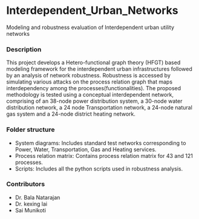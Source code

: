 # Interdependent_Urban_Networks
Modeling and robustness evaluation of Interdependent urban utility networks

### Description
This project develops a Hetero-functional graph theory (HFGT) based modeling framework for the interdependent urban infrastructures followed by an analysis of network robustness.  Robustness is accessed by simulating various attacks on the process relation graph that maps interdependency among the processes(functionalities). The proposed methodology is tested using a conceptual interdependent network, comprising of an 38-node power distribution system, a 30-node water distribution network, a 24 node Transportation network, a 24-node natural gas system and a 24-node district heating network.

### Folder structure
* System diagrams: Includes standard test networks corresponding to Power, Water, Transportation, Gas and Heating services. 
* Process relation matrix: Contains process relation matrix for 43 and 121 processes.
* Scripts: Includes all the python scripts used in robustness analysis.
### Contributors
* Dr. Bala Natarajan
* Dr. kexing lai
* Sai Munikoti
